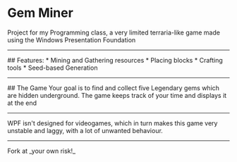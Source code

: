 # Gem Miner
Project for my Programming class, a very limited terraria-like game made using the Windows Presentation Foundation 
<hr>
## Features:
* Mining and Gathering resources
* Placing blocks
* Crafting tools
* Seed-based Generation

<hr>
## The Game
Your goal is to find and collect five Legendary gems which are hidden underground. The game keeps track of your time and displays it at the end

<hr>
WPF isn't designed for videogames, which in turn makes this game very unstable and laggy, with a lot of unwanted behaviour.

<hr>
Fork at _your own risk!_
